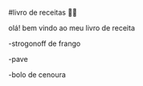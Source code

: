 #livro de receitas :man_cook:

olá! bem vindo ao meu livro de receita

-strogonoff de frango

-pave

-bolo de cenoura 